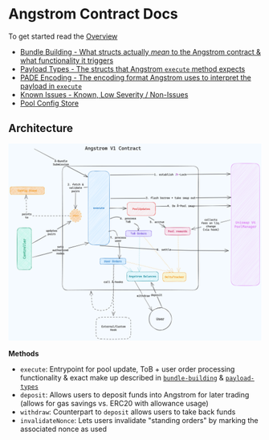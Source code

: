 # Angstrom Contract Docs

To get started read the [Overview](./overview.md)

- [Bundle Building - What structs actually *mean* to the Angstrom contract & what functionality it triggers](./bundle-building.md)
- [Payload Types - The structs that Angstrom `execute` method expects](./payload-types.md)
- [PADE Encoding - The encoding format Angstrom uses to interpret the payload in `execute`](./pade-encoding-format.md)
- [Known Issues - Known, Low Severity / Non-Issues](./known-issues.md)
- [Pool Config Store](./pool-config-store.md)

## Architecture

![](./assets/angstrom-architecture.png)

**Methods**

- `execute`:  Entrypoint for pool update, ToB + user order processing functionality & exact make up
  described in [`bundle-building`](./bundle-building.md) & [`payload-types`](./payload-types.md)
- `deposit`: Allows users to deposit funds into Angstrom for later trading (allows for gas savings
vs. ERC20 with allowance usage)
- `withdraw`: Counterpart to `deposit` allows users to take back funds
- `invalidateNonce`: Lets users invalidate "standing orders" by marking the associated nonce as used
